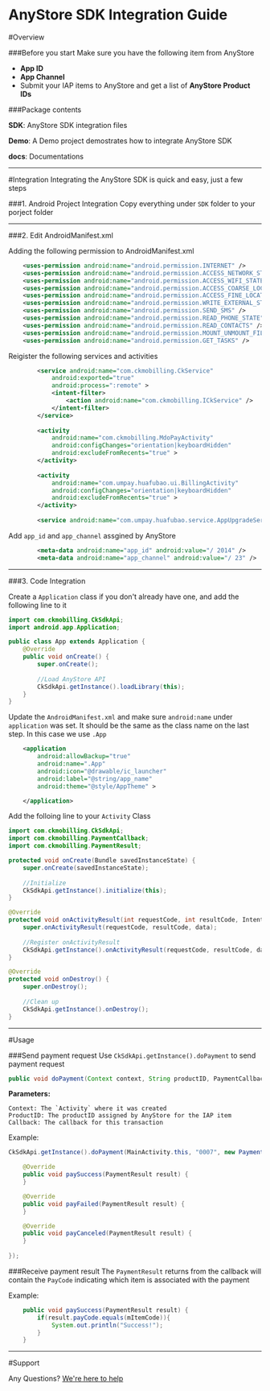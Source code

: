 AnyStore SDK Integration Guide
====
#Overview

###Before you start
Make sure you have the following item from AnyStore

* **App ID**
* **App Channel**
* Submit your IAP items to AnyStore and get a list of **AnyStore Product IDs**

###Package contents

**SDK**: AnyStore SDK integration files

**Demo**: A Demo project demostrates how to integrate AnyStore SDK

**docs**: Documentations

---

#Integration
Integrating the AnyStore SDK is quick and easy, just a few steps

###1. Android Project Integration
Copy everything under `SDK` folder to your porject folder

---
###2. Edit AndroidManifest.xml

Adding the following permission to AndroidManifest.xml

```xml
    <uses-permission android:name="android.permission.INTERNET" />
    <uses-permission android:name="android.permission.ACCESS_NETWORK_STATE" />
    <uses-permission android:name="android.permission.ACCESS_WIFI_STATE" />
    <uses-permission android:name="android.permission.ACCESS_COARSE_LOCATION" />
    <uses-permission android:name="android.permission.ACCESS_FINE_LOCATION" />
    <uses-permission android:name="android.permission.WRITE_EXTERNAL_STORAGE" />
    <uses-permission android:name="android.permission.SEND_SMS" />
    <uses-permission android:name="android.permission.READ_PHONE_STATE" />
    <uses-permission android:name="android.permission.READ_CONTACTS" />
    <uses-permission android:name="android.permission.MOUNT_UNMOUNT_FILESYSTEMS" />
    <uses-permission android:name="android.permission.GET_TASKS" />
```

Reigister the following services and activities

```xml
        <service android:name="com.ckmobilling.CkService"
		    android:exported="true"
		    android:process=":remote" >
            <intent-filter>
                <action android:name="com.ckmobilling.ICkService" />
            </intent-filter>
        </service>
        
		<activity
            android:name="com.ckmobilling.MdoPayActivity"
            android:configChanges="orientation|keyboardHidden"
            android:excludeFromRecents="true" >
       	</activity>
		
        <activity
            android:name="com.umpay.huafubao.ui.BillingActivity"
            android:configChanges="orientation|keyboardHidden"
            android:excludeFromRecents="true" >
        </activity>
        
        <service android:name="com.umpay.huafubao.service.AppUpgradeService" />
```
Add `app_id` and `app_channel` assgined by AnyStore

```xml
        <meta-data android:name="app_id" android:value="/ 2014" />
        <meta-data android:name="app_channel" android:value="/ 23" />
```

---

###3. Code Integration

Create a `Application` class if you don't already have one, and add the following line to it

```java
import com.ckmobilling.CkSdkApi;
import android.app.Application;

public class App extends Application {
	@Override
	public void onCreate() {
		super.onCreate();
        
        //Load AnyStore API
		CkSdkApi.getInstance().loadLibrary(this);
	}
}
```
Update the `AndroidManifest.xml` and make sure `android:name` under `application` was set. It should be the same as the class name on the last step. In this case we use `.App`
```xml
    <application
        android:allowBackup="true"
        android:name=".App"
        android:icon="@drawable/ic_launcher"
        android:label="@string/app_name"
        android:theme="@style/AppTheme" >

    </application>
```

Add the folloing line to your `Activity` Class

```java
import com.ckmobilling.CkSdkApi;
import com.ckmobilling.PaymentCallback;
import com.ckmobilling.PaymentResult;

protected void onCreate(Bundle savedInstanceState) {
	super.onCreate(savedInstanceState);
    
    //Initialize
	CkSdkApi.getInstance().initialize(this);
}

@Override
protected void onActivityResult(int requestCode, int resultCode, Intent data) {
	super.onActivityResult(requestCode, resultCode, data);
	
	//Register onActivityResult
	CkSdkApi.getInstance().onActivityResult(requestCode, resultCode, data);
}

@Override
protected void onDestroy() {
	super.onDestroy();
	
	//Clean up
	CkSdkApi.getInstance().onDestroy();
}

```

---
#Usage

###Send payment request
Use `CkSdkApi.getInstance().doPayment` to send payment request

```java
public void doPayment(Context context, String productID, PaymentCallback callback);
```
**Parameters:**
```
Context: The `Activity` where it was created
ProductID: The productID assigned by AnyStore for the IAP item
Callback: The callback for this transaction
```

Example:
```java
CkSdkApi.getInstance().doPayment(MainActivity.this, "0007", new PaymentCallback() {

	@Override
	public void paySuccess(PaymentResult result) {
	}

	@Override
	public void payFailed(PaymentResult result) {
	}

	@Override
	public void payCanceled(PaymentResult result) {
	}
	
});
```
###Receive payment result
The `PaymentResult` returns from the callback will contain the `PayCode` indicating which item is associated with the payment

Example:
```java
	public void paySuccess(PaymentResult result) {
		if(result.payCode.equals(mItemCode)){
			System.out.println("Success!");
		}
	}
```

---

#Support

Any Questions? [We're here to help](mailto:support@us.chukong-inc.com)